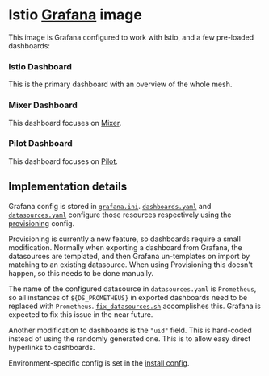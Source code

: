 # Istio [Grafana](https://grafana.com/) image

This image is Grafana configured to work with Istio, and a few
pre-loaded dashboards:

### Istio Dashboard
This is the primary dashboard with an overview of the whole mesh.

### Mixer Dashboard
This dashboard focuses on
[Mixer](https://istio.io/docs/concepts/policy-and-control/mixer.html).

### Pilot Dashboard
This dashboard focuses on
[Pilot](https://istio.io/docs/concepts/traffic-management/pilot.html).

## Implementation details

Grafana config is stored in
[`grafana.ini`](grafana.ini). [`dashboards.yaml`](dashboards.yaml) and
[`datasources.yaml`](datasources.yaml) configure those resources
respectively using the
[provisioning](http://docs.grafana.org/administration/provisioning/)
config.

Provisioning is currently a new feature, so dashboards require a small
modification. Normally when exporting a dashboard from Grafana, the
datasources are templated, and then Grafana un-templates on import by
matching to an existing datasource. When using Provisioning this
doesn't happen, so this needs to be done manually.

The name of the configured datasource in `datasources.yaml` is
`Prometheus`, so all instances of `${DS_PROMETHEUS}` in exported
dashboards need to be replaced with
`Prometheus`. [`fix_datasources.sh`](fix_datasources.sh) accomplishes
this. Grafana is expected to fix this issue in the near future.

Another modification to dashboards is the `"uid"` field. This is
hard-coded instead of using the randomly generated one. This is to
allow easy direct hyperlinks to dashboards.

Environment-specific config is set in the [install
config](/install/kubernetes/templates/addons/grafana.yaml.tmpl).

